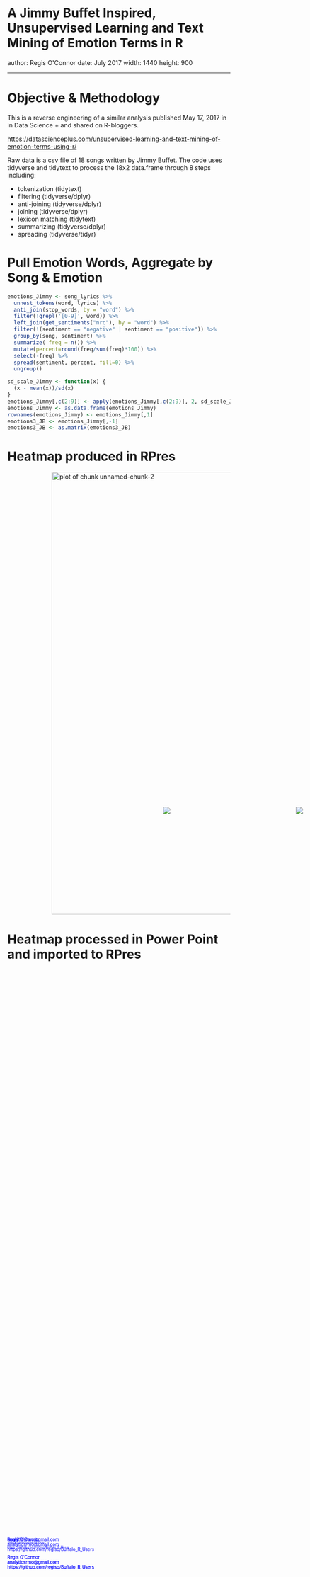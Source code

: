 <style>
.midcenter {
    position: fixed;
    top: 50%;
    left: 50%;
}
.footer {
    color: blue;
    position: fixed; top: 90%;
    text-align:left; width:100%;
}
</style>

<style>
.small-code pre code {
  font-size: 1em;
}
</style>



A Jimmy Buffet Inspired, Unsupervised Learning and Text Mining of Emotion Terms in R
========================================================
author: Regis O'Connor
date: July 2017
width: 1440
height: 900



<div class="footer" style="margin-top:-50px;font-size:70%;">
analyticsrmo@gmail.com</div>


***


<div class="midcenter" style="margin-left:400px; margin-top:-100px;">
<img src="buffet2.jpg"></img>
</div>




Objective & Methodology
========================================================

This is a reverse engineering of a similar analysis published May 17, 2017 in in Data Science + and shared on R-bloggers.

https://datascienceplus.com/unsupervised-learning-and-text-mining-of-emotion-terms-using-r/

Raw data is a csv file of 18 songs written by Jimmy Buffet.
The code uses tidyverse and tidytext to process the 18x2 data.frame through 8 steps including:
- tokenization     (tidytext)
- filtering        (tidyverse/dplyr)
- anti-joining     (tidyverse/dplyr)
- joining          (tidyverse/dplyr)
- lexicon matching (tidytext)
- summarizing      (tidyverse/dplyr)
- spreading        (tidyverse/tidyr)

<div class="footer" style="margin-top:-10px;font-size:70%;">
Regis O'Connor<br>
analyticsrmo@gmail.com<br>
https://github.com/regiso/Buffalo_R_Users </div>

<div class="midcenter" style="margin-left:100px; margin-top:-100px;">
<img src="Process_ppt.png"></img>
</div>

Pull Emotion Words, Aggregate by Song & Emotion
========================================================


```r
emotions_Jimmy <- song_lyrics %>%
  unnest_tokens(word, lyrics) %>%                           
  anti_join(stop_words, by = "word") %>%                  
  filter(!grepl('[0-9]', word)) %>%
  left_join(get_sentiments("nrc"), by = "word") %>%
  filter(!(sentiment == "negative" | sentiment == "positive")) %>%
  group_by(song, sentiment) %>%
  summarize( freq = n()) %>%
  mutate(percent=round(freq/sum(freq)*100)) %>%
  select(-freq) %>%
  spread(sentiment, percent, fill=0) %>%
  ungroup()

sd_scale_Jimmy <- function(x) {
  (x - mean(x))/sd(x)
}
emotions_Jimmy[,c(2:9)] <- apply(emotions_Jimmy[,c(2:9)], 2, sd_scale_Jimmy)
emotions_Jimmy <- as.data.frame(emotions_Jimmy)
rownames(emotions_Jimmy) <- emotions_Jimmy[,1]
emotions3_JB <- emotions_Jimmy[,-1]
emotions3_JB <- as.matrix(emotions3_JB)
```


<div class="footer" style="margin-top:-50px;font-size:50%;">
Regis O'Connor<br>
analyticsrmo@gmail.com<br>
https://github.com/regiso/Buffalo_R_Users </div>

Heatmap produced in RPres
========================================================
<div class="left" style="margin-left:100px">

<img src="R_Users_July_17_Jimmy_Buffet-figure/unnamed-chunk-2-1.png" title="plot of chunk unnamed-chunk-2" alt="plot of chunk unnamed-chunk-2" width="700px" height="1000px" />

</div>

<div class="footer" style="margin-top:-10px;font-size:70%;">
Regis O'Connor<br>
analyticsrmo@gmail.com<br>
https://github.com/regiso/Buffalo_R_Users </div>

Heatmap processed in Power Point and imported to RPres
========================================================

<div class="footer" style="margin-top:-50px;font-size:70%;">
Regis O'Connor<br>
analyticsrmo@gmail.com<br>
https://github.com/regiso/Buffalo_R_Users </div>


<div class="midcenter" style="margin-left:-500px; margin-top:-300px;">
<img src="ppt_heatmap.png"></img>
</div>
